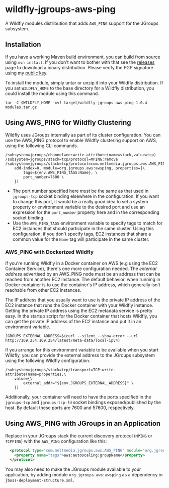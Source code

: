 wildfly-jgroups-aws-ping
========================

A Wildfly modules distribution that adds `AWS_PING` support for the JGroups subsystem.

Installation
-------------

If you have a working Maven build environment, you can build from source using `mvn install`. If you don't want to bother with that see the [releases](https://github.com/soulwing/wildfly-jgroups-aws-ping/releases) page to download a binary distribution. Please verify the PGP signature using my [public key](https://keybase.io/ceharris).

To install the module, simply untar or unzip it into your Wildfly distribution. If you set `WILDFLY_HOME` to the base directory for a Wildfly distribution, you could install the module using this command.

```
tar -C $WILDFLY_HOME -xvf target/wildfly-jgroups-aws-ping-1.0.4-modules.tar.gz
```

Using AWS_PING for Wildfly Clustering
-------------------------------------

Wildfly uses JGroups internally as part of its cluster configuration. You can use the AWS_PING protocol to enable Wildfly clustering support on AWS, using the following CLI commands.

```
/subsystem=jgroups/channel=ee:write-attribute(name=stack,value=tcp)
/subsystem=jgroups/stack=tcp/protocol=MPING:remove
/subsystem=jgroups/stack=tcp/protocol=com.meltmedia.jgroups.aws.AWS_PING:add(\
    add-index=0, module=org.jgroups.aws:awsping, properties={\
        tags=${env.AWS_PING_TAGS:Name}, \
        port_number=7600 \
    })
```

* The port number specified here _must_ be the same as that used in `jgroups-tcp` socket binding elsewhere
  in the configuration. If you want to change this port, it would be a really good idea to set a system property 
  or environment variable to the desired port and use an expression for the `port_number` property here and in the
  corresponding socket binding.
* Use the `AWS_PING_TAGS` environment variable to specify tags to match for EC2 instances that should participate 
  in the same cluster. Using this configuration, if you don't specify tags, EC2 instances that share a common value 
  for the `Name` tag will participate in the same cluster.

### AWS_PING with Dockerized Wildfly

If you're running Wildfly in a Docker container on AWS (e.g using the EC2 Container Service), there's one more 
configuration needed. The _external address_ advertised by an AWS_PING node must be an address that can be reached from another EC2 instance. The default behavior, when running in Docker container is to use the container's IP address, which generally isn't reachable from other EC2 instances.

The IP address that you usually want to use is the private IP address of the EC2 instance that runs the Docker container with your Wildfly instance. Getting the private IP address using the EC2 metadata service is pretty easy. In the startup script for the Docker container that hosts Wildfly, you can get the private IP address of the EC2 instance and put it in an environment variable.

```
JGROUPS_EXTERNAL_ADDRESS=$(curl --silent --show-error --url http://169.254.169.254/latest/meta-data/local-ipv4)
```

If you arrange for this environment variable to be available when you start Wildfly, you can provide the external address to the JGroups subsystem using the following Wildfly configuration.

```
/subsystem=jgroups/stack=tcp/transport=TCP:write-attribute(name=properties,\
    value={\
        external_addr="${env.JGROUPS_EXTERNAL_ADDRESS}" \
    })
```

Additionally, your container will need to have the ports specified in the `jgroups-tcp` and `jgroups-tcp-fd` socket bindings exposed/published by the host. By default these ports are 7600 and 57600, respectively.


Using AWS_PING with JGroups in an Application
---------------------------------------------

Replace in your JGroups stack the current discovery protocol (`MPING` or `TCPPING`) with the `AWS_PING` configuration like this:

``` xml
  <protocol type="com.meltmedia.jgroups.aws.AWS_PING" module="org.jgroups.aws:awsping">
    <property name="tags">aws:autoscaling:groupName</property>
  </protocol>
```

You may also need to make the JGroups module available to your application, by adding
module `org.jgroups.aws:awsping` as a dependency in `jboss-deployment-structure.xml`.
